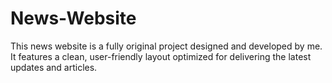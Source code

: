 # News-Website
This news website is a fully original project designed and developed by me. It features a clean, user-friendly layout optimized for delivering the latest updates and articles. 
